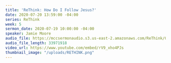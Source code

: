 ```yaml
---
title: 'ReThink: How Do I Follow Jesus?'
date: 2020-07-20 13:59:00 -04:00
series: ReThink
week: 5
sermon_date: 2020-07-19 10:00:00 -04:00
speaker: Jamie Moore
audio_file: https://mccsermonaudio.s3.us-east-2.amazonaws.com/ReThink/07-19-2020+ReThink+How+Do+I+Follow+Jesus.mp3
audio_file_length: 33971918
video_url: https://www.youtube.com/embed/rV9_xho4PJs
thumbnail_image: "/uploads/RETHINK.png"
---
```


